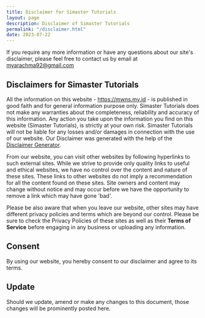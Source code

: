 ```yaml
---
title: Disclaimer for Simaster Tutorials
layout: page
description: Disclaimer of Simaster Tutorials
permalink: "/disclaimer.html"
date: 2023-07-22
---
```

If you require any more information or have any questions about our site's disclaimer, please feel free to contact us by email at myarachma92@gmail.com

## Disclaimers for Simaster Tutorials

All the information on this website - https://mwns.my.id - is published in good faith and for general information purpose only. Simaster Tutorials does not make any warranties about the completeness, reliability and accuracy of this information. Any action you take upon the information you find on this website (Simaster Tutorials), is strictly at your own risk. Simaster Tutorials will not be liable for any losses and/or damages in connection with the use of our website. Our Disclaimer was generated with the help of the [Disclaimer Generator](https://www.privacypolicyonline.com/disclaimer-generator).

From our website, you can visit other websites by following hyperlinks to such external sites. While we strive to provide only quality links to useful and ethical websites, we have no control over the content and nature of these sites. These links to other websites do not imply a recommendation for all the content found on these sites. Site owners and content may change without notice and may occur before we have the opportunity to remove a link which may have gone 'bad'.

Please be also aware that when you leave our website, other sites may have different privacy policies and terms which are beyond our control. Please be sure to check the Privacy Policies of these sites as well as their **Terms of Service** before engaging in any business or uploading any information.

## Consent

By using our website, you hereby consent to our disclaimer and agree to its terms.

## Update

Should we update, amend or make any changes to this document, those changes will be prominently posted here.
